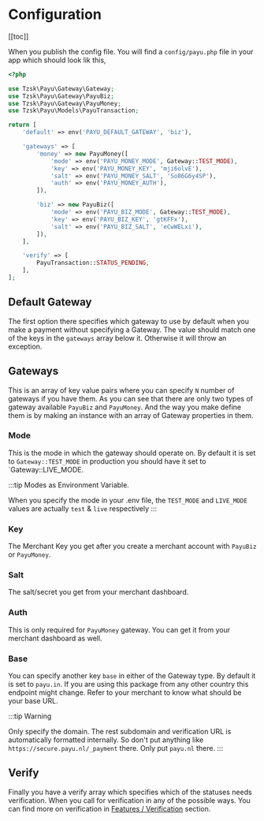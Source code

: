 # Configuration

[[toc]]

When you publish the config file. You will find a `config/payu.php` file in your app which should look lik this,

```php
<?php

use Tzsk\Payu\Gateway\Gateway;
use Tzsk\Payu\Gateway\PayuBiz;
use Tzsk\Payu\Gateway\PayuMoney;
use Tzsk\Payu\Models\PayuTransaction;

return [
    'default' => env('PAYU_DEFAULT_GATEWAY', 'biz'),

    'gateways' => [
        'money' => new PayuMoney([
            'mode' => env('PAYU_MONEY_MODE', Gateway::TEST_MODE),
            'key' => env('PAYU_MONEY_KEY', 'mji6olvE'),
            'salt' => env('PAYU_MONEY_SALT', 'So86G6y4SP'),
            'auth' => env('PAYU_MONEY_AUTH'),
        ]),

        'biz' => new PayuBiz([
            'mode' => env('PAYU_BIZ_MODE', Gateway::TEST_MODE),
            'key' => env('PAYU_BIZ_KEY', 'gtKFFx'),
            'salt' => env('PAYU_BIZ_SALT', 'eCwWELxi'),
        ]),
    ],

    'verify' => [
        PayuTransaction::STATUS_PENDING,
    ],
];
```

## Default Gateway

The first option there specifies which gateway to use by default when you make a payment without specifying a Gateway. The value should match one of the keys in the `gateways` array below it. Otherwise it will throw an exception.

## Gateways

This is an array of key value pairs where you can specify `N` number of gateways if you have them. As you can see that there are only two types of gateway available `PayuBiz` and `PayuMoney`. And the way you make define them is by making an instance with an array of Gateway properties in them.

### Mode

This is the mode in which the gateway should operate on. By default it is set to `Gateway::TEST_MODE` in production you should have it set to `Gateway::LIVE_MODE.

:::tip Modes as Environment Variable.

When you specify the mode in your .env file, the `TEST_MODE` and `LIVE_MODE` values are actually `test` & `live` respectively
:::

### Key

The Merchant Key you get after you create a merchant account with `PayuBiz` or `PayuMoney`.

### Salt

The salt/secret you get from your merchant dashboard.

### Auth

This is only required for `PayuMoney` gateway. You can get it from your merchant dashboard as well.

### Base

You can specify another key `base` in either of the Gateway type. By default it is set to `payu.in`. If you are using this package from any other country this endpoint might change. Refer to your merchant to know what should be your base URL.

:::tip Warning

Only specify the domain. The rest subdomain and verification URL is automatically formatted internally. So don't put anything like `https://secure.payu.nl/_payment` there. Only put `payu.nl` there.
:::

## Verify

Finally you have a verify array which specifies which of the statuses needs verification. When you call for verification in any of the possible ways. You can find more on verification in [Features / Verification](features/verification.html) section.
